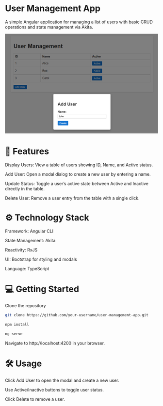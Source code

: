 # User Management App

A simple Angular application for managing a list of users with basic CRUD operations and state management via Akita.

![alt text](image-1.png)

# 🚀 Features

Display Users: View a table of users showing ID, Name, and Active status.

Add User: Open a modal dialog to create a new user by entering a name.

Update Status: Toggle a user’s active state between Active and Inactive directly in the table.

Delete User: Remove a user entry from the table with a single click.

# ⚙️ Technology Stack

Framework: Angular CLI

State Management: Akita

Reactivity: RxJS

UI: Bootstrap for styling and modals

Language: TypeScript

# 💻 Getting Started

Clone the repository

```bash
git clone https://github.com/your-username/user-management-app.git
```

```bash
npm install
```

```bash
ng serve
```

Navigate to http://localhost:4200 in your browser.

# 🛠 Usage

Click Add User to open the modal and create a new user.

Use Active/Inactive buttons to toggle user status.

Click Delete to remove a user.
